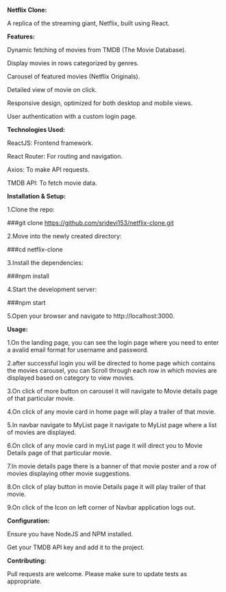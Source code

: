 **Netflix Clone:**

A replica of the streaming giant, Netflix, built using React.

**Features:**

Dynamic fetching of movies from TMDB (The Movie Database).

Display movies in rows categorized by genres.

Carousel of featured movies (Netflix Originals).

Detailed view of movie on click.

Responsive design, optimized for both desktop and mobile views.

User authentication with a custom login page.


**Technologies Used:**

ReactJS: Frontend framework.

React Router: For routing and navigation.

Axios: To make API requests.

TMDB API: To fetch movie data.

**Installation & Setup:**

1.Clone the repo:

###git clone https://github.com/sridevi153/netflix-clone.git

2.Move into the newly created directory:

###cd netflix-clone

3.Install the dependencies:

###npm install

4.Start the development server:

###npm start

5.Open your browser and navigate to http://localhost:3000.

**Usage:**

1.On the landing page, you can see the login page where you need to enter a avalid email format for username and password.

2.after successful login you will be directed to home page which contains the movies carousel, you can Scroll through each row in which movies are displayed based on category to view movies.

3.On click of more button on carousel it will navigate to Movie details page of that particular movie.

4.On click of any movie card in home page will play a trailer of that movie.

5.In navbar navigate to MyList page it navigate to MyList page where a list of movies are displayed.

6.On click of any movie card in myList page it will direct you to Movie Details page of that particular movie.

7.In movie details page there is a banner of that movie poster and a row of movies displaying other movie suggestions.

8.On click of play button in movie Details page it will play trailer of that movie.

9.On click of the Icon on left corner of Navbar application logs out.

**Configuration:**

Ensure you have NodeJS and NPM installed.

Get your TMDB API key and add it to the project.

**Contributing:**

Pull requests are welcome. Please make sure to update tests as appropriate.

